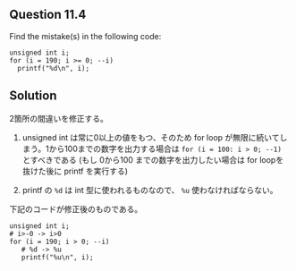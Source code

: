## Question 11.4
Find the mistake(s) in the following code:

```
unsigned int i;
for (i = 190; i >= 0; --i)
  printf("%d\n", i);
```

## Solution

2箇所の間違いを修正する。

1. unsigned int は常に0以上の値をもつ、そのため for loop が無限に続いてしまう。1から100までの数字を出力する場合は `for (i = 100: i > 0; --1)` とすべきである
   (もし 0から100 までの数字を出力したい場合は for loopを抜けた後に printf を実行する)

2. printf の `%d` は int 型に使われるものなので、 `%u` 使わなければならない。

下記のコードが修正後のものである。

```
unsigned int i;
# i>-0 -> i>0
for (i = 190; i > 0; --i)
   # %d -> %u
   printf("%u\n", i);
```
